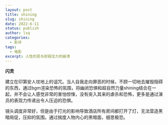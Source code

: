 ```yaml
---
layout: post
title: shining
slug: shining
date: 2022-6-11
status: publish
author: lsq
categories: 
  - 影评
tags:
  - 电影
excerpt: 人性的恶与软弱无力的崩溃
---
```


**闪灵**

建立在印第安人坟地上的诅咒。当人自我走向罪恶的时候，不顾一切地去摧毁阻碍的东西，通过bgm渲染恐怖的氛围，将幽闭恐惧和超自然力量shining结合在一起，并不会让人感觉非常的害怕惊悚，没有突入其来的虐杀和恐怖，更多是通过演员的表现力传递出令人压迫的恐惧。

镜头调度非常好，但是由于打光的影响导致酒店所有房间都打开了灯，无法营造黑暗局促，压抑的氛围。通过揣度人物内心的黑暗面，细思极恐。